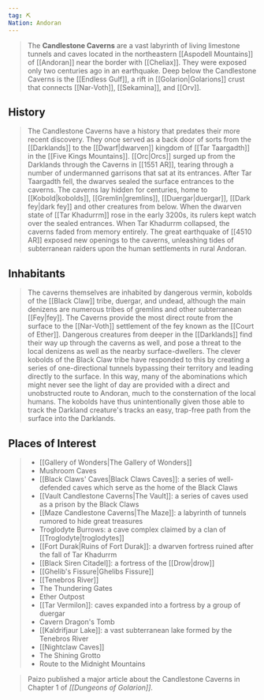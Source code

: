 ```yaml
---
tag: ⛏️
Nation: Andoran
---
```

> The **Candlestone Caverns** are a vast labyrinth of living limestone tunnels and caves located in the northeastern [[Aspodell Mountains]] of [[Andoran]] near the border with [[Cheliax]].  They were exposed only two centuries ago in an earthquake. Deep below the Candlestone Caverns is the [[Endless Gulf]], a rift in [[Golarion|Golarions]] crust that connects [[Nar-Voth]], [[Sekamina]], and [[Orv]].



## History

> The Candlestone Caverns have a history that predates their more recent discovery. They once served as a back door of sorts from the [[Darklands]] to the [[Dwarf|dwarven]] kingdom of [[Tar Taargadth]] in the [[Five Kings Mountains]]. [[Orc|Orcs]] surged up from the Darklands through the Caverns in [[1551 AR]], tearing through a number of undermanned garrisons that sat at its entrances. After Tar Taargadth fell, the dwarves sealed the surface entrances to the caverns. The caverns lay hidden for centuries, home to [[Kobold|kobolds]], [[Gremlin|gremlins]], [[Duergar|duergar]], [[Dark fey|dark fey]] and other creatures from below. When the dwarven state of [[Tar Khadurrm]] rose in the early 3200s, its rulers kept watch over the sealed entrances. When Tar Khadurrm collapsed, the caverns faded from memory entirely. The great earthquake of [[4510 AR]] exposed new openings to the caverns, unleashing tides of subterranean raiders upon the human settlements in rural Andoran.


## Inhabitants

> The caverns themselves are inhabited by dangerous vermin, kobolds of the [[Black Claw]] tribe, duergar, and undead, although the main denizens are numerous tribes of gremlins and other subterranean [[Fey|fey]].  The Caverns provide the most direct route from the surface to the [[Nar-Voth]] settlement of the fey known as the [[Court of Ether]].
> Dangerous creatures from deeper in the [[Darklands]] find their way up through the caverns as well, and pose a threat to the local denizens as well as the nearby surface-dwellers.  The clever kobolds of the Black Claw tribe have responded to this by creating a series of one-directional tunnels bypassing their territory and leading directly to the surface.  In this way, many of the abominations which might never see the light of day are provided with a direct and unobstructed route to Andoran, much to the consternation of the local humans.  The kobolds have thus unintentionally given those able to track the Darkland creature's tracks an easy, trap-free path from the surface into the Darklands.


## Places of Interest

> - [[Gallery of Wonders|The Gallery of Wonders]]
> - Mushroom Caves
> - [[Black Claws' Caves|Black Claws Caves]]: a series of well-defended caves which serve as the home of the Black Claws
> - [[Vault Candlestone Caverns|The Vault]]: a series of caves used as a prison by the Black Claws
> - [[Maze Candlestone Caverns|The Maze]]: a labyrinth of tunnels rumored to hide great treasures
> - Troglodyte Burrows: a cave complex claimed by a clan of [[Troglodyte|troglodytes]]
> - [[Fort Durak|Ruins of Fort Durak]]: a dwarven fortress ruined after the fall of Tar Khadurrm
> - [[Black Siren Citadel]]: a fortress of the [[Drow|drow]]
> - [[Ghelib's Fissure|Ghelibs Fissure]]
> - [[Tenebros River]]
> - The Thundering Gates
> - Ether Outpost
> - [[Tar Vermilon]]: caves expanded into a fortress by a group of duergar
> - Cavern Dragon's Tomb
> - [[Kaldrifjaur Lake]]: a vast subterranean lake formed by the Tenebros River
> - [[Nightclaw Caves]]
> - The Shining Grotto
> - Route to the Midnight Mountains

> Paizo published a major article about the Candlestone Caverns in Chapter 1 of *[[Dungeons of Golarion]]*.







